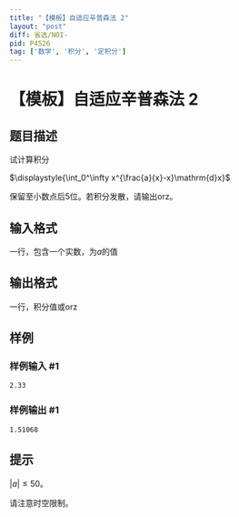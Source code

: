 ```yaml
---
title: "【模板】自适应辛普森法 2"
layout: "post"
diff: 省选/NOI-
pid: P4526
tag: ['数学', '积分', '定积分']
---
```

# 【模板】自适应辛普森法 2
## 题目描述

试计算积分

$\displaystyle{\int_0^\infty x^{\frac{a}{x}-x}\mathrm{d}x}$

保留至小数点后$5$位。若积分发散，请输出$\text{orz}$。
## 输入格式

一行，包含一个实数，为$a$的值
## 输出格式

一行，积分值或$\text{orz}$
## 样例

### 样例输入 #1
```
2.33
```
### 样例输出 #1
```
1.51068
```
## 提示

$|a|\le50$。

请注意时空限制。
